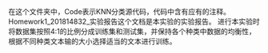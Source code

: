 
在这个文件夹中，Code表示KNN分类源代码，代码中含有应有的注释。
Homework1_201814832_实验报告这个文档是本实验的实验报告。
进行本实验时将数据集按照4:1的比例分成训练集和测试集，并保持各个种类中数据的均衡性，根据不同种类文本输的大小选择适当的文本进行训练。
